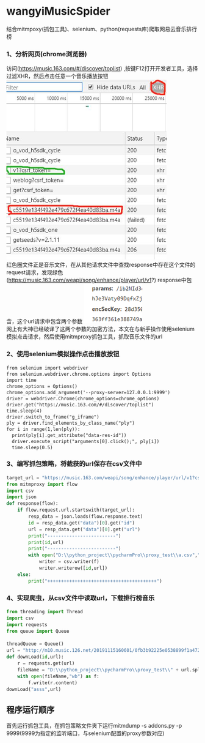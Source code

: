 # wangyiMusicSpider
结合mitmpoxy(抓包工具)、selenium、python(requests库)爬取网易云音乐排行榜
### 1、分析网页(chrome浏览器)
 访问(https://music.163.com/#/discover/toplist) ,按键F12打开开发者工具，选择过滤XHR，然后点击任意一个音乐播放按钮
            ![](https://github.com/fuxiaofeng08/wangyiMusicSpider/blob/master/pic/20191227133853.jpg)  
            红色圈文件正是音乐文件，在从其他请求文件中查找response中存在这个文件的request请求，发现绿色(https://music.163.com/weapi/song/enhance/player/url/v1?) response中包含，这个url请求中包含两个参数
            ![](https://github.com/fuxiaofeng08/wangyiMusicSpider/blob/master/pic/20191227142802.png)  
            网上有大神已经破译了这两个参数的加密方法，本文在与新手操作使用selenium模拟点击请求，然后使用mitmproxy抓包工具，抓取音乐文件的url
### 2、使用selenium模拟操作点击播放按钮
  ```pthon
  from selenium import webdriver
from selenium.webdriver.chrome.options import Options
import time
chrome_options = Options()
chrome_options.add_argument('--proxy-server=127.0.0.1:9999')
driver = webdriver.Chrome(chrome_options=chrome_options)
driver.get("https://music.163.com/#/discover/toplist")
time.sleep(4)
driver.switch_to_frame("g_iframe")
ply = driver.find_elements_by_class_name("ply")
for i in range(1,len(ply)):
    print(ply[i].get_attribute("data-res-id"))
    driver.execute_script("arguments[0].click();", ply[i])
    time.sleep(0.5)
  ```
### 3、编写抓包策略，将截获的url保存在csv文件中
```python
target_url = "https://music.163.com/weapi/song/enhance/player/url/v1?csrf_token="
from mitmproxy import flow
import csv
import json
def response(flow):
    if flow.request.url.startswith(target_url):
        resp_data = json.loads(flow.response.text)
        id = resp_data.get("data")[0].get("id")
        url = resp_data.get("data")[0].get("url")
        print("-------------------------")
        print(id,url)
        print("-------------------------")
        with open("D:\\python_project\\pycharmPro\\proxy_test\\a.csv","a",newline="") as f:
            writer = csv.writer(f)
            writer.writerow([id,url])
    else:
        print("++++++++++++++++++++++++++++++++++++++++")
```
### 4、实现爬虫，从csv文件中读取url，下载排行榜音乐
```python
from threading import Thread
import csv
import requests
from queue import Queue

threadQueue = Queue()
url = "http://m10.music.126.net/20191115160601/0fb3b92225e0538899f1a472e81315dc/ymusic/010b/510f/0e58/6ad4671e1ffe09c97f7992874b925ccc.mp3"
def downLoad(id,url):
    r = requests.get(url)
    fileName = "D:\\python_project\\pycharmPro\\proxy_test\\" + url.split('/')[-1]
    with open(fileName,"wb") as f:
        f.write(r.content)
downLoad("asss",url)
```

## 程序运行顺序
 首先运行抓包工具，在抓包策略文件夹下运行mitmdump -s addons.py -p 9999(9999为指定的监听端口，与selenium配置的proxy参数对应)
 

